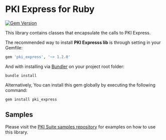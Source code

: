 PKI Express for Ruby
============================
[![Gem Version](https://badge.fury.io/rb/rest_pki.svg)](https://badge.fury.io/rb/rest_pki)

This library contains classes that encapsulate the calls to PKI Express.

The recommended way to install **PKI Expresss lib** is through setting in your Gemfile:

````ruby
gem 'pki_express', '~> 1.2.0'
````

And with installing via [Bundler](http://bundler.io/) on your project root folder:
    
    bundle install
    
Alternatively, You can install this gem globally by executing the following command:

    gem install pki_express 

Samples
-------
Please visit the [PKI Suite samples repository](https://github.com/LacunaSoftware/PkiSuiteSamples/tree/master/Ruby)
for examples on how to use this library.

